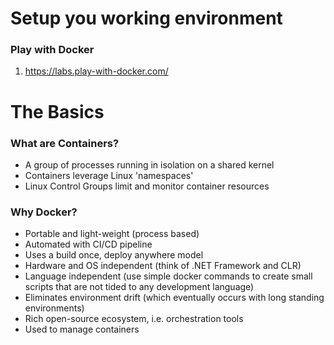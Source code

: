 #  Setup you working environment

### Play with Docker
1. https://labs.play-with-docker.com/

# The Basics

### What are Containers?
- A group of processes running in isolation on a shared kernel
- Containers leverage Linux 'namespaces'
- Linux Control Groups limit and monitor container resources

### Why Docker?
- Portable and light-weight (process based)
- Automated with CI/CD pipeline
- Uses a build once, deploy anywhere model
- Hardware and OS independent (think of .NET Framework and CLR)
- Language independent (use simple docker commands to create small scripts that are not tided to any development language)
- Eliminates environment drift (which eventually occurs with long standing environments)
- Rich open-source ecosystem, i.e. orchestration tools
- Used to manage containers